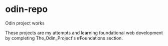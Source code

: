 # odin-repo
Odin project works

These projects are my attempts and learning foundational web development by completing The_Odin_Project's #Foundations section. 
